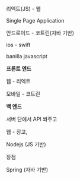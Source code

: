 리엑트(JS) - 웹

Single Page Application

안드로이드 - 코트린(자바 기반)

ios - swift



banilla javascript



**프론트 엔드**

웹 - 리엑트

모바일 - 코트린



**백 엔드**

서버 단에서 API 쏴주고

웹 - 장고, 

Nodejs (JS 기반)

장점

Spring (자바 기반)

